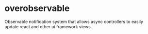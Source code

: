 # overobservable
Observable notification system that allows async controllers to easily update react and other ui framework views.
